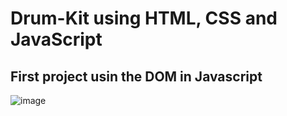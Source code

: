 # Drum-Kit using HTML, CSS and JavaScript
## First project usin the DOM in Javascript

![image](https://user-images.githubusercontent.com/91224700/140420340-f15e85eb-f425-4571-a875-52f4e7c5259b.png)
